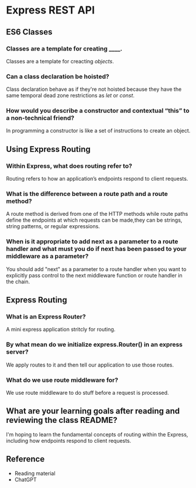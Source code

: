 # Express REST API

## ES6 Classes

### Classes are a template for creating ____.

Classes are a template for creacting *objects*.

### Can a class declaration be hoisted?

Class declaration behave as if they're not hoisted because they have the same temporal dead zone restrictions as *let* or *const*.

### How would you describe a constructor and contextual “this” to a non-technical friend?

In programming a constructor is like a set of instructions to create an object.

## Using Express Routing

### Within Express, what does routing refer to?

Routing refers to how an application’s endpoints respond to client requests.

### What is the difference between a route path and a route method?

A route method is derived from one of the HTTP methods while route paths define the endpoints at which requests can be made,they can be strings, string patterns, or regular expressions.

### When is it appropriate to add next as a parameter to a route handler and what must you do if next has been passed to your middleware as a parameter?

You should add "next" as a parameter to a route handler when you want to explicitly pass control to the next middleware function or route handler in the chain.

## Express Routing

### What is an Express Router?

A mini express application stritcly for routing.

### By what mean do we initialize express.Router() in an express server?

We apply routes to it and then tell our application to use those routes.

### What do we use route middleware for?

We use route middleware to do stuff before a request is processed.

## What are your learning goals after reading and reviewing the class README?

I'm hoping to learn the fundamental concepts of routing within the Express, including how endpoints respond to client requests.

## Reference

- Reading material
- ChatGPT
